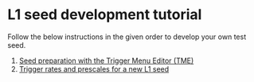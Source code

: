 # L1 seed development tutorial

Follow the below instructions in the given order to develop your own test seed.

1. [Seed preparation with the Trigger Menu Editor (TME)](tme-seed-development/)
1. [Trigger rates and prescales for a new L1 seed](rate-estimation/)
